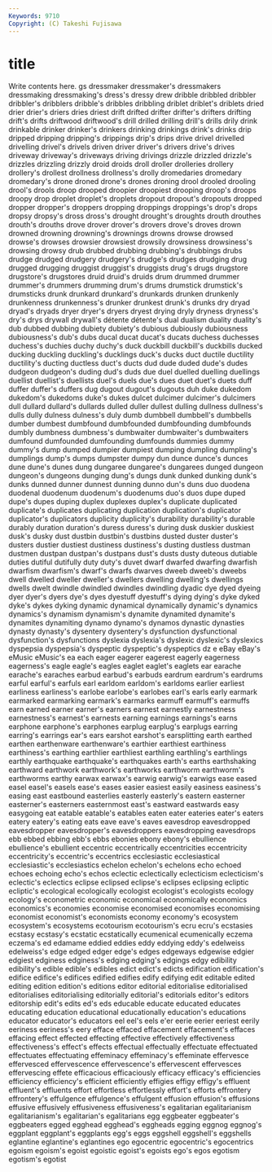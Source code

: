 ```yaml
---
Keywords: 9710 
Copyright: (C) Takeshi Fujisawa
---
```


# title

Write contents here.
gs dressmaker dressmaker's dressmakers dressmaking dressmaking's dress's dressy
drew dribble dribbled dribbler dribbler's dribblers dribble's dribbles dribbling driblet
driblet's driblets dried drier drier's driers dries driest drift drifted
drifter drifter's drifters drifting drift's drifts driftwood driftwood's drill drilled
drilling drill's drills drily drink drinkable drinker drinker's drinkers drinking
drinkings drink's drinks drip dripped dripping dripping's drippings drip's drips
drive drivel drivelled drivelling drivel's drivels driven driver driver's drivers
drive's drives driveway driveway's driveways driving drivings drizzle drizzled drizzle's
drizzles drizzling drizzly droid droids droll droller drolleries drollery drollery's
drollest drollness drollness's drolly dromedaries dromedary dromedary's drone droned drone's
drones droning drool drooled drooling drool's drools droop drooped droopier
droopiest drooping droop's droops droopy drop droplet droplet's droplets dropout
dropout's dropouts dropped dropper dropper's droppers dropping droppings droppings's drop's
drops dropsy dropsy's dross dross's drought drought's droughts drouth drouthes
drouth's drouths drove drover drover's drovers drove's droves drown drowned
drowning drowning's drownings drowns drowse drowsed drowse's drowses drowsier drowsiest
drowsily drowsiness drowsiness's drowsing drowsy drub drubbed drubbing drubbing's drubbings
drubs drudge drudged drudgery drudgery's drudge's drudges drudging drug drugged
drugging druggist druggist's druggists drug's drugs drugstore drugstore's drugstores druid
druid's druids drum drummed drummer drummer's drummers drumming drum's drums
drumstick drumstick's drumsticks drunk drunkard drunkard's drunkards drunken drunkenly drunkenness
drunkenness's drunker drunkest drunk's drunks dry dryad dryad's dryads dryer
dryer's dryers dryest drying dryly dryness dryness's dry's drys drywall
drywall's détente détente's dual dualism duality duality's dub dubbed dubbing
dubiety dubiety's dubious dubiously dubiousness dubiousness's dub's dubs ducal ducat
ducat's ducats duchess duchesses duchess's duchies duchy duchy's duck duckbill
duckbill's duckbills ducked ducking duckling duckling's ducklings duck's ducks duct
ductile ductility ductility's ducting ductless duct's ducts dud dude duded
dude's dudes dudgeon dudgeon's duding dud's duds due duel duelled
duelling duellings duellist duellist's duellists duel's duels due's dues duet
duet's duets duff duffer duffer's duffers dug dugout dugout's dugouts
duh duke dukedom dukedom's dukedoms duke's dukes dulcet dulcimer dulcimer's
dulcimers dull dullard dullard's dullards dulled duller dullest dulling dullness
dullness's dulls dully dulness dulness's duly dumb dumbbell dumbbell's dumbbells
dumber dumbest dumbfound dumbfounded dumbfounding dumbfounds dumbly dumbness dumbness's dumbwaiter
dumbwaiter's dumbwaiters dumfound dumfounded dumfounding dumfounds dummies dummy dummy's dump
dumped dumpier dumpiest dumping dumpling dumpling's dumplings dump's dumps dumpster
dumpy dun dunce dunce's dunces dune dune's dunes dung dungaree
dungaree's dungarees dunged dungeon dungeon's dungeons dunging dung's dungs dunk
dunked dunking dunk's dunks dunned dunner dunnest dunning dunno dun's
duns duo duodena duodenal duodenum duodenum's duodenums duo's duos dupe
duped dupe's dupes duping duplex duplexes duplex's duplicate duplicated duplicate's
duplicates duplicating duplication duplication's duplicator duplicator's duplicators duplicity duplicity's durability
durability's durable durably duration duration's duress duress's during dusk duskier
duskiest dusk's dusky dust dustbin dustbin's dustbins dusted duster duster's
dusters dustier dustiest dustiness dustiness's dusting dustless dustman dustmen dustpan
dustpan's dustpans dust's dusts dusty duteous dutiable duties dutiful dutifully
duty duty's duvet dwarf dwarfed dwarfing dwarfish dwarfism dwarfism's dwarf's
dwarfs dwarves dweeb dweeb's dweebs dwell dwelled dweller dweller's dwellers
dwelling dwelling's dwellings dwells dwelt dwindle dwindled dwindles dwindling dyadic
dye dyed dyeing dyer dyer's dyers dye's dyes dyestuff dyestuff's
dying dying's dyke dyked dyke's dykes dyking dynamic dynamical dynamically
dynamic's dynamics dynamics's dynamism dynamism's dynamite dynamited dynamite's dynamites dynamiting
dynamo dynamo's dynamos dynastic dynasties dynasty dynasty's dysentery dysentery's dysfunction
dysfunctional dysfunction's dysfunctions dyslexia dyslexia's dyslexic dyslexic's dyslexics dyspepsia dyspepsia's
dyspeptic dyspeptic's dyspeptics dz e eBay eBay's eMusic eMusic's ea
each eager eagerer eagerest eagerly eagerness eagerness's eagle eagle's eagles
eaglet eaglet's eaglets ear earache earache's earaches earbud earbud's earbuds
eardrum eardrum's eardrums earful earful's earfuls earl earldom earldom's earldoms
earlier earliest earliness earliness's earlobe earlobe's earlobes earl's earls early
earmark earmarked earmarking earmark's earmarks earmuff earmuff's earmuffs earn earned
earner earner's earners earnest earnestly earnestness earnestness's earnest's earnests earning
earnings earnings's earns earphone earphone's earphones earplug earplug's earplugs earring
earring's earrings ear's ears earshot earshot's earsplitting earth earthed earthen
earthenware earthenware's earthier earthiest earthiness earthiness's earthing earthlier earthliest earthling
earthling's earthlings earthly earthquake earthquake's earthquakes earth's earths earthshaking earthward
earthwork earthwork's earthworks earthworm earthworm's earthworms earthy earwax earwax's earwig
earwig's earwigs ease eased easel easel's easels ease's eases easier
easiest easily easiness easiness's easing east eastbound easterlies easterly easterly's
eastern easterner easterner's easterners easternmost east's eastward eastwards easy easygoing
eat eatable eatable's eatables eaten eater eateries eater's eaters eatery
eatery's eating eats eave eave's eaves eavesdrop eavesdropped eavesdropper eavesdropper's
eavesdroppers eavesdropping eavesdrops ebb ebbed ebbing ebb's ebbs ebonies ebony
ebony's ebullience ebullience's ebullient eccentric eccentrically eccentricities eccentricity eccentricity's eccentric's
eccentrics ecclesiastic ecclesiastical ecclesiastic's ecclesiastics echelon echelon's echelons echo echoed
echoes echoing echo's echos eclectic eclectically eclecticism eclecticism's eclectic's eclectics
eclipse eclipsed eclipse's eclipses eclipsing ecliptic ecliptic's ecological ecologically ecologist
ecologist's ecologists ecology ecology's econometric economic economical economically economics economics's
economies economise economised economises economising economist economist's economists economy economy's
ecosystem ecosystem's ecosystems ecotourism ecotourism's ecru ecru's ecstasies ecstasy ecstasy's
ecstatic ecstatically ecumenical ecumenically eczema eczema's ed edamame eddied eddies
eddy eddying eddy's edelweiss edelweiss's edge edged edger edge's edges
edgeways edgewise edgier edgiest edginess edginess's edging edging's edgings edgy
edibility edibility's edible edible's edibles edict edict's edicts edification edification's
edifice edifice's edifices edified edifies edify edifying edit editable edited
editing edition edition's editions editor editorial editorialise editorialised editorialises editorialising
editorially editorial's editorials editor's editors editorship edit's edits ed's eds
educable educate educated educates educating education educational educationally education's educations
educator educator's educators eel eel's eels e'er eerie eerier eeriest
eerily eeriness eeriness's eery efface effaced effacement effacement's effaces effacing
effect effected effecting effective effectively effectiveness effectiveness's effect's effects effectual
effectually effectuate effectuated effectuates effectuating effeminacy effeminacy's effeminate effervesce effervesced
effervescence effervescence's effervescent effervesces effervescing effete efficacious efficaciously efficacy efficacy's
efficiencies efficiency efficiency's efficient efficiently effigies effigy effigy's effluent effluent's
effluents effort effortless effortlessly effort's efforts effrontery effrontery's effulgence effulgence's
effulgent effusion effusion's effusions effusive effusively effusiveness effusiveness's egalitarian egalitarianism
egalitarianism's egalitarian's egalitarians egg eggbeater eggbeater's eggbeaters egged egghead egghead's
eggheads egging eggnog eggnog's eggplant eggplant's eggplants egg's eggs eggshell
eggshell's eggshells eglantine eglantine's eglantines ego egocentric egocentric's egocentrics egoism
egoism's egoist egoistic egoist's egoists ego's egos egotism egotism's egotist
